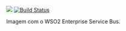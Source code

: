 [![](https://badge.imagelayers.io/vertigo/wso2esb:latest.svg)](https://imagelayers.io/?images=vertigo/wso2esb:latest 'Get your own badge on imagelayers.io')
[![Build Status](http://drone.vertigo.com.br/api/badges/wso2/wso2esb/status.svg)](http://drone.vertigo.com.br/wso2/wso2esb)

Imagem com o WSO2 Enterprise Service Bus.
